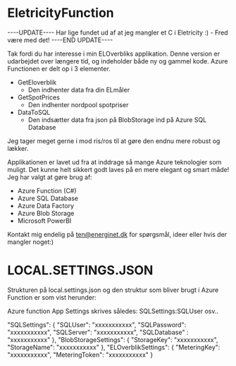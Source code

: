 # EletricityFunction

----UPDATE----
Har lige fundet ud af at jeg mangler et C i Eletricity :) - Fred være med det! 
----END UPDATE----

Tak fordi du har interesse i min ELOverbliks applikation. Denne version er udarbejdet over længere tid, og indeholder både ny og gammel kode.
Azure Functionen er delt op i 3 elementer.

 - GetEloverblik
   - Den indhenter data fra din ELmåler
 - GetSpotPrices
   - Den indhenter nordpool spotpriser
 - DataToSQL
   - Den indsætter data fra json på BlobStorage ind på Azure SQL Database

Jeg tager meget gerne i mod ris/ros til at gøre den endnu mere robust og lækker.

Applikationen er lavet ud fra at inddrage så mange Azure teknologier som muligt. Det kunne helt sikkert godt laves på en mere elegant og smart måde!
Jeg har valgt at gøre brug af:

- Azure Function (C#)
- Azure SQL Database
- Azure Data Factory
- Azure Blob Storage
- Microsoft PowerBI

Kontakt mig endelig på ten@energinet.dk for spørgsmål, ideer eller hvis der mangler noget:) 

# LOCAL.SETTINGS.JSON
Strukturen på local.settings.json og den struktur som bliver brugt i Azure Function er som vist herunder:

Azure function App Settings skrives således: SQLSettings:SQLUser osv..


 "SQLSettings": 
 { "SQLUser":  "xxxxxxxxxxx",
 "SQLPassword": "xxxxxxxxxxx",
    "SQLServer": "xxxxxxxxxxx",
    "SQLDatabase" : "xxxxxxxxxxx"
  },
  "BlobStorageSettings": {
    "StorageKey": "xxxxxxxxxxx",
    "StorageName": "xxxxxxxxxxx"
  },
  "ELOverblikSettings": {
    "MeteringKey": "xxxxxxxxxxx",
    "MeteringToken": "xxxxxxxxxxx"
  }
